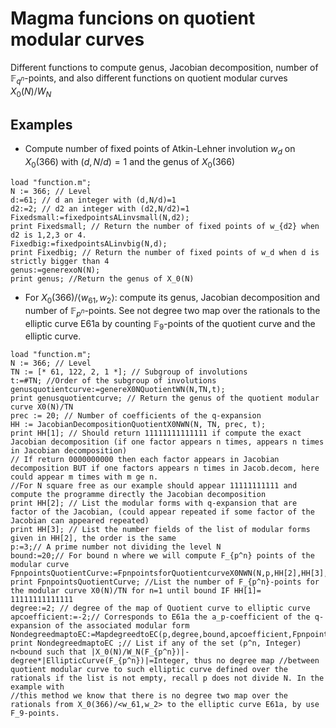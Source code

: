 # Magma funcions on quotient modular curves

Different functions to compute genus, Jacobian decomposition, number of $\mathbb{F}_{q^n}$-points, and also different functions on quotient modular curves $X_0(N)/W_N$

## Examples
- Compute number of fixed points of Atkin-Lehner involution $w_d$ on $X_0(366)$ with $(d,N/d)=1$ and the genus of $X_0(366)$
```magma
load "function.m";
N := 366; // Level
d:=61; // d an integer with (d,N/d)=1
d2:=2; // d2 an integer with (d2,N/d2)=1
Fixedsmall:=fixedpointsALinvsmall(N,d2);
print Fixedsmall; // Return the number of fixed points of w_{d2} when d2 is 1,2,3 or 4.
Fixedbig:=fixedpointsALinvbig(N,d);
print Fixedbig; // Return the number of fixed points of w_d when d is strictly bigger than 4
genus:=generexoN(N);
print genus; //Return the genus of X_0(N)
```

- For $X_0(366) / \langle w_{61}, w_2 \rangle$: compute its genus, Jacobian decomposition and number of $\mathbb{F}_{p^n}$-points. See not degree two map over the rationals to the elliptic curve E61a by counting $\mathbb{F}_9$-points of the quotient curve and the elliptic curve.

```magma
load "function.m";
N := 366; // Level
TN := [* 61, 122, 2, 1 *]; // Subgroup of involutions
t:=#TN; //Order of the subgroup of involutions
genusquotientcurve:=genereX0NQuotientWN(N,TN,t);
print genusquotientcurve; // Return the genus of the quotient modular curve X0(N)/TN
prec := 20; // Number of coefficients of the q-expansion
HH := JacobianDecompositionQuotientX0NWN(N, TN, prec, t);
print HH[1]; // Should return 11111111111111 if compute the exact Jacobian decomposition (if one factor appears n times, appears n times in Jacobian decomposition)
// If return 0000000000 then each factor appears in Jacobian decomposition BUT if one factors appears n times in Jacob.decom, here could appear m times with m ge n.
//For N square free as our example should appear 11111111111 and compute the programme directly the Jacobian decomposition
print HH[2]; // List the modular forms with q-expansion that are factor of the Jacobian, (could appear repeated if some factor of the Jacobian can appeared repeated)
print HH[3]; // List the number fields of the list of modular forms given in HH[2], the order is the same 
p:=3;// A prime number not dividing the level N
bound:=20;// For bound n where we will compute F_{p^n} points of the modular curve
FpnpointsQuotientCurve:=FpnpointsforQuotientcurveX0NWN(N,p,HH[2],HH[3],bound);
print FpnpointsQuotientCurve; //List the number of F_{p^n}-points for the modular curve X0(N)/TN for n=1 until bound IF HH[1]= 11111111111111
degree:=2; // degree of the map of Quotient curve to elliptic curve
apcoefficient:=-2;// Corresponds to E61a the a_p-coefficient of the q-expansion of the associated modular form
NondegreedmaptoEC:=MapdegreedtoEC(p,degree,bound,apcoefficient,FpnpointsQuotientCurve);
print NondegreedmaptoEC ;// List if any of the set (p^n, Integer) n<bound such that |X_0(N)/W_N(F_{p^n})|-degree*|EllipticCurve(F_{p^n})|=Integer, thus no degree map //between quotient modular curve to such elliptic curve defined over the rationals if the list is not empty, recall p does not divide N. In the example with
//this method we know that there is no degree two map over the rationals from X_0(366)/<w_61,w_2> to the elliptic curve E61a, by use F_9-points.
```
